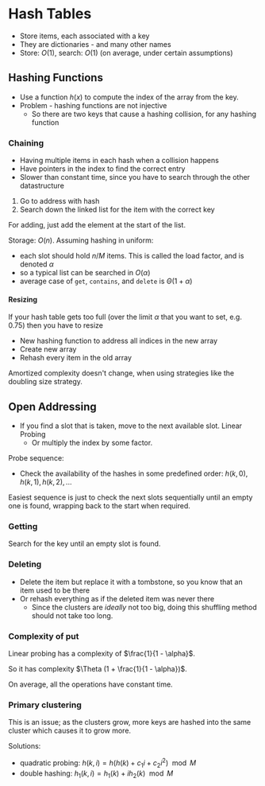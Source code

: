 # Hash Tables 

- Store items, each associated with a key
- They are dictionaries - and many other names
- Store: $O(1)$, search: $O(1)$ (on average, under certain assumptions)

## Hashing Functions

- Use a function $h(x)$ to compute the index of the array from the key.
- Problem - hashing functions are not injective
    - So there are two keys that cause a hashing collision, for any hashing function

### Chaining

- Having multiple items in each hash when a collision happens
- Have pointers in the index to find the correct entry
- Slower than constant time, since you have to search through the other datastructure 

1. Go to address with hash
2. Search down the linked list for the item with the correct key

For adding, just add the element at the start of the list.

Storage: $O(n)$.
Assuming hashing in uniform:
- each slot should hold $n/M$ items. This is called the load factor, and is denoted $\alpha$
- so a typical list can be searched in $O(\alpha)$
- average case of `get`, `contains`, and `delete` is $\Theta (1 + \alpha)$

#### Resizing

If your hash table gets too full (over the limit $\alpha$ that you want to set, e.g. 0.75) then you have to resize
- New hashing function to address all indices in the new array
- Create new array
- Rehash every item in the old array

Amortized complexity doesn't change, when using strategies like the doubling size strategy.

## Open Addressing

- If you find a slot that is taken, move to the next available slot. Linear Probing
    - Or multiply the index by some factor.

Probe sequence:
- Check the availability of the hashes in some predefined order: $h(k,0), h(k,1), h(k,2),...$

Easiest sequence is just to check the next slots sequentially until an empty one is found, wrapping back to the start when required.

### Getting

Search for the key until an empty slot is found.

### Deleting

- Delete the item but replace it with a tombstone, so you know that an item used to be there
- Or rehash everything as if the deleted item was never there
    - Since the clusters are *ideally* not too big, doing this shuffling method should not take too long.

### Complexity of put

Linear probing has a complexity of $\frac{1}{1 - \alpha}$. 

So it has complexity $\Theta (1 + \frac{1}{1 - \alpha})$.

On average, all the operations have constant time.

### Primary clustering

This is an issue; as the clusters grow, more keys are hashed into the same cluster which causes it to grow more.

Solutions:
- quadratic probing: $h(k,i) = h(h(k) + c_1i + c_2i^2) \mod M$
- double hashing: $h_1(k,i) = h_1(k) + ih_2(k) \mod M$